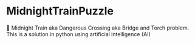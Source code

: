 # MidnightTrainPuzzle
🧩 Midnight Train aka Dangerous Crossing aka Bridge and Torch problem. This is a solution in python using artificial intelligence (AI)
